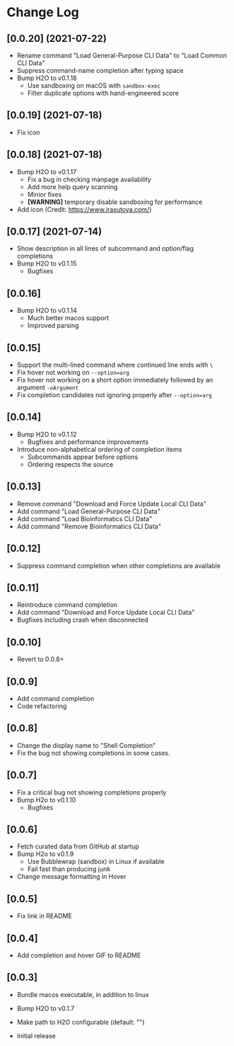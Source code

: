 # Change Log

## [0.0.20] (2021-07-22)
- Rename command "Load General-Purpose CLI Data" to "Load Common CLI Data"
- Suppress command-name completion after typing space
- Bump H2O to v0.1.18
    - Use sandboxing on macOS with `sandbox-exec`
    - Filter duplicate options with hand-engineered score

## [0.0.19] (2021-07-18)
- Fix icon

## [0.0.18] (2021-07-18)
- Bump H2O to v0.1.17
    - Fix a bug in checking manpage availability
    - Add more help query scanning
    - Minior fixes
    - **[WARNING]** temporary disable sandboxing for performance
- Add icon (Credit: https://www.irasutoya.com/)

## [0.0.17] (2021-07-14)
- Show description in all lines of subcommand and option/flag completions
- Bump H2O to v0.1.15
    - Bugfixes

## [0.0.16]
- Bump H2O to v0.1.14
    - Much better macos support
    - Improved parsing

## [0.0.15]
- Support the multi-lined command where continued line ends with `\`
- Fix hover not working on `--option=arg`
- Fix hover not working on a short option immediately followed by an argument `-oArgument`
- Fix completion candidates not ignoring properly after `--option=arg`

## [0.0.14]
- Bump H2O to v0.1.12
    - Bugfixes and performance improvements
- Introduce non-alphabetical ordering of completion items
    - Subcommands appear before options
    - Ordering respects the source

## [0.0.13]
- Remove command "Download and Force Update Local CLI Data"
- Add command "Load General-Purpose CLI Data"
- Add command "Load Bioinformatics CLI Data"
- Add command "Remove Bioinformatics CLI Data"

## [0.0.12]
- Suppress command completion when other completions are available

## [0.0.11]
- Reintroduce command completion
- Add command "Download and Force Update Local CLI Data"
- Bugfixes including crash when disconnected

## [0.0.10]
- Revert to 0.0.8+

## [0.0.9]
- Add command completion
- Code refactoring

## [0.0.8]
- Change the display name to "Shell Completion"
- Fix the bug not showing completions in some cases.

## [0.0.7]
- Fix a critical bug not showing completions properly
- Bump H2o to v0.1.10
    - Bugfixes

## [0.0.6]
- Fetch curated data from GitHub at startup
- Bump H2o to v0.1.9
    - Use Bubblewrap (sandbox) in Linux if available
    - Fail fast than producing junk
- Change message formatting in Hover

## [0.0.5]
- Fix link in README

## [0.0.4]
- Add completion and hover GIF to README

## [0.0.3]
- Bundle macos executable, in addition to linux
- Bump H2O to v0.1.7
- Make path to H2O configurable (default: "<bundled>")

- Initial release